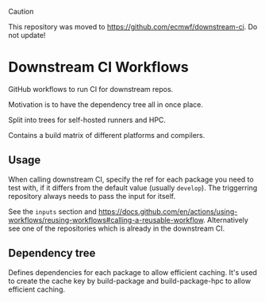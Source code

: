 > [!CAUTION]
> This repository was moved to https://github.com/ecmwf/downstream-ci. Do not update!

# Downstream CI Workflows

GitHub workflows to run CI for downstream repos.

Motivation is to have the dependency tree all in once place.

Split into trees for self-hosted runners and HPC.

Contains a build matrix of different platforms and compilers.

## Usage

When calling downstream CI, specify the ref for each package you need to test with, if it differs from the default value (usually `develop`). The triggerring repository always needs to pass the input for itself.

See the `inputs` section and https://docs.github.com/en/actions/using-workflows/reusing-workflows#calling-a-reusable-workflow.
Alternatively see one of the repositories which is already in the downstream CI.

## Dependency tree

Defines dependencies for each package to allow efficient caching. It's used to create the cache key by build-package and build-package-hpc to allow efficient caching.
